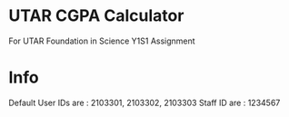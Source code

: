 # UTAR CGPA Calculator
For UTAR Foundation in Science Y1S1 Assignment

# Info
Default User IDs are : 2103301, 2103302, 2103303 
Staff ID are : 1234567
